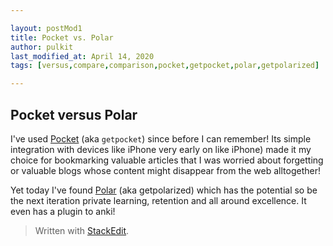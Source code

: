 ```yaml
---

layout: postMod1
title: Pocket vs. Polar
author: pulkit
last_modified_at: April 14, 2020
tags: [versus,compare,comparison,pocket,getpocket,polar,getpolarized]

---
```


## Pocket versus Polar

I've used [Pocket](https://getpocket.com) (aka `getpocket`) since before I can remember! Its simple integration with devices like iPhone very early on like iPhone) made it my choice for bookmarking valuable articles that I was worried about forgetting or valuable blogs whose content might disappear from the web alltogether!

Yet today I've found [Polar]([https://getpolarized.io/](https://getpolarized.io/docs/anki-sync-for-spaced-repetition.html)) (aka getpolarized) which has the potential so be the next iteration private learning, retention and all around excellence. It even has a plugin to anki!

> Written with [StackEdit](https://stackedit.io/).
<!--stackedit_data:
eyJoaXN0b3J5IjpbODQ1NDkwMTMyLC0xMDIxMjE5MDgyXX0=
-->
